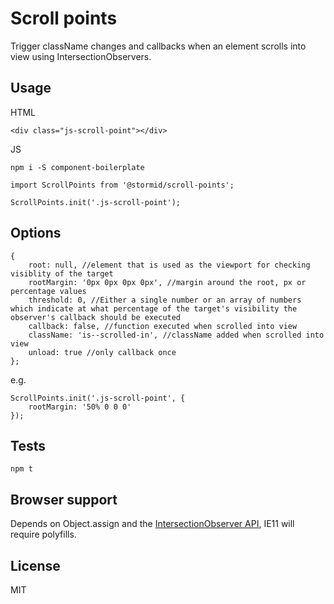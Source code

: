 
# Scroll points

Trigger className changes and callbacks when an element scrolls into view using IntersectionObservers.

## Usage
HTML
```
<div class="js-scroll-point"></div>
```

JS
```
npm i -S component-boilerplate
```
```
import ScrollPoints from '@stormid/scroll-points';

ScrollPoints.init('.js-scroll-point');
```

## Options
```
{
	root: null, //element that is used as the viewport for checking visiblity of the target
	rootMargin: '0px 0px 0px 0px', //margin around the root, px or percentage values
	threshold: 0, //Either a single number or an array of numbers which indicate at what percentage of the target's visibility the observer's callback should be executed
	callback: false, //function executed when scrolled into view
	className: 'is--scrolled-in', //className added when scrolled into view
	unload: true //only callback once
};
```

e.g.
```
ScrollPoints.init('.js-scroll-point', {
    rootMargin: '50% 0 0 0'
});
```

## Tests
```
npm t
```

## Browser support
Depends on Object.assign and the [IntersectionObserver API](https://caniuse.com/#feat=intersectionobserver), IE11 will require polyfills.

## License
MIT

